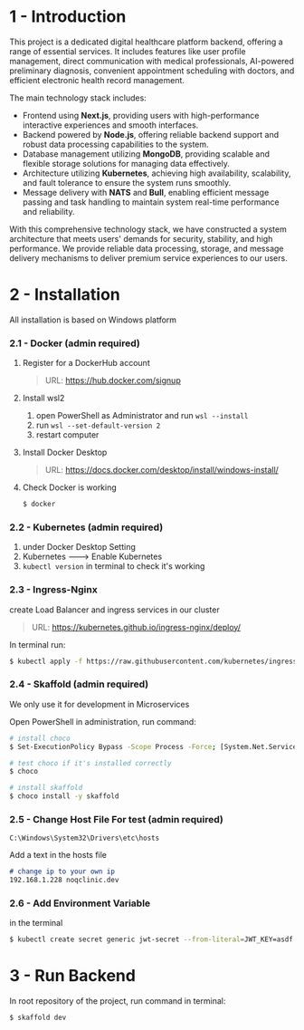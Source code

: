 # 1 - Introduction

This project is a dedicated digital healthcare platform backend, offering a range of essential services. It includes features like user profile management, direct communication with medical professionals, AI-powered preliminary diagnosis, convenient appointment scheduling with doctors, and efficient electronic health record management.

The main technology stack includes:

- Frontend using **Next.js**, providing users with high-performance interactive experiences and smooth interfaces.
- Backend powered by **Node.js**, offering reliable backend support and robust data processing capabilities to the system.
- Database management utilizing **MongoDB**, providing scalable and flexible storage solutions for managing data effectively.
- Architecture utilizing **Kubernetes**, achieving high availability, scalability, and fault tolerance to ensure the system runs smoothly.
- Message delivery with **NATS** and **Bull**, enabling efficient message passing and task handling to maintain system real-time performance and reliability.

With this comprehensive technology stack, we have constructed a system architecture that meets users' demands for security, stability, and high performance. We provide reliable data processing, storage, and message delivery mechanisms to deliver premium service experiences to our users.



# 2 - Installation

All installation is based on Windows platform

### 2.1 - Docker (admin required)

1. Register for a DockerHub account

   > URL: https://hub.docker.com/signup

2. Install wsl2

   1. open PowerShell as Administrator and run `wsl --install`
   2. run `wsl --set-default-version 2`
   3. restart computer

3. Install Docker Desktop

   > URL: https://docs.docker.com/desktop/install/windows-install/

4. Check Docker is working

   ~~~bash
   $ docker
   ~~~

   

### 2.2 - Kubernetes (admin required)

1. under Docker Desktop Setting
2. Kubernetes ---> Enable Kubernetes
3. `kubectl version` in terminal to check it's working



### 2.3 - Ingress-Nginx

create Load Balancer and ingress services in our cluster

> URL: https://kubernetes.github.io/ingress-nginx/deploy/

In terminal run:

~~~bash
$ kubectl apply -f https://raw.githubusercontent.com/kubernetes/ingress-nginx/controller-v1.10.0/deploy/static/provider/cloud/deploy.yaml
~~~



### 2.4 - Skaffold (admin required)

We only use it for development in Microservices

Open PowerShell in administration, run command:

~~~bash
# install choco
$ Set-ExecutionPolicy Bypass -Scope Process -Force; [System.Net.ServicePointManager]::SecurityProtocol = [System.Net.ServicePointManager]::SecurityProtocol -bor 3072; iex ((New-Object System.Net.WebClient).DownloadString('https://community.chocolatey.org/install.ps1'))

# test choco if it's installed correctly
$ choco

# install skaffold
$ choco install -y skaffold
~~~



### 2.5 - Change Host File For test (admin required)

`C:\Windows\System32\Drivers\etc\hosts`

Add a text in the hosts file

~~~markdown
# change ip to your own ip
192.168.1.228 noqclinic.dev
~~~



### 2.6 - Add Environment Variable

in the terminal

~~~bash
$ kubectl create secret generic jwt-secret --from-literal=JWT_KEY=asdf
~~~





# 3 - Run Backend

In root repository of the project, run command in terminal:

~~~bash
$ skaffold dev
~~~







